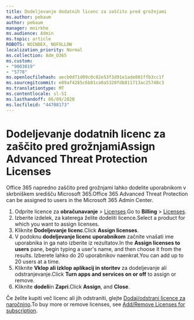 ```yaml
---
title: Dodeljevanje dodatnih licenc za zaščito pred grožnjami
ms.author: pebaum
author: pebaum
manager: mnirkhe
ms.audience: Admin
ms.topic: article
ROBOTS: NOINDEX, NOFOLLOW
localization_priority: Normal
ms.collection: Adm_O365
ms.custom:
- "9003019"
- "5778"
ms.openlocfilehash: aecb0d71d09c0c82e53f3d91e1ade801ffb3cc1f
ms.sourcegitcommit: e09af4285c6b81ca0a5320fdb811713ac25748c3
ms.translationtype: MT
ms.contentlocale: sl-SI
ms.lasthandoff: 06/09/2020
ms.locfileid: "44708173"
---
```

# <a name="assign-advanced-threat-protection-licenses"></a><span data-ttu-id="d936f-102">Dodeljevanje dodatnih licenc za zaščito pred grožnjami</span><span class="sxs-lookup"><span data-stu-id="d936f-102">Assign Advanced Threat Protection Licenses</span></span>

<span data-ttu-id="d936f-103">Office 365 napredno zaščito pred grožnjami lahko dodelite uporabnikom v skrbniškem središču Microsoft 365.</span><span class="sxs-lookup"><span data-stu-id="d936f-103">Office 365 Advanced Threat Protection can be assigned to users in the Microsoft 365 Admin Center.</span></span>

1. <span data-ttu-id="d936f-104">Odprite licence za **obračunavanje**  >  [Licenses](https://go.microsoft.com/fwlink/p/?linkid=842264).</span><span class="sxs-lookup"><span data-stu-id="d936f-104">Go to **Billing** > [Licenses](https://go.microsoft.com/fwlink/p/?linkid=842264).</span></span>
2. <span data-ttu-id="d936f-105">Izberite izdelek, za katerega želite dodeliti licence.</span><span class="sxs-lookup"><span data-stu-id="d936f-105">Select a product for which you want to assign licenses.</span></span>
3. <span data-ttu-id="d936f-106">Kliknite **Dodeljevanje licenc**.</span><span class="sxs-lookup"><span data-stu-id="d936f-106">Click **Assign licenses**.</span></span>
4. <span data-ttu-id="d936f-107">V podoknu **dodeljevanje licenc uporabnikom** začnite vnašati ime uporabnika in ga nato izberite iz rezultatov.</span><span class="sxs-lookup"><span data-stu-id="d936f-107">In the **Assign licenses to users**  pane, begin typing a user's name, and then choose it from the results.</span></span> <span data-ttu-id="d936f-108">Izberete lahko do 20 uporabnikov naenkrat.</span><span class="sxs-lookup"><span data-stu-id="d936f-108">You can add up to 20 users at a time.</span></span>
5. <span data-ttu-id="d936f-109">Kliknite **Vklop ali izklop aplikacij in storitev** za dodeljevanje ali odstranjevanje.</span><span class="sxs-lookup"><span data-stu-id="d936f-109">Click **Turn apps and services on or off**  to assign or remove.</span></span>
6. <span data-ttu-id="d936f-110">Kliknite **dodeli**in **Zapri**.</span><span class="sxs-lookup"><span data-stu-id="d936f-110">Click **Assign**, and  **Close**.</span></span>

<span data-ttu-id="d936f-111">Če želite kupiti več licenc ali jih odstraniti, glejte [Dodaj/odstrani licence za naročnino](https://docs.microsoft.com/microsoft-365/commerce/licenses/buy-licenses?view=o365-worldwide#add-or-remove-licenses-for-your-business-subscription).</span><span class="sxs-lookup"><span data-stu-id="d936f-111">To buy more or remove licenses, see [Add/Remove Licenses for subscription](https://docs.microsoft.com/microsoft-365/commerce/licenses/buy-licenses?view=o365-worldwide#add-or-remove-licenses-for-your-business-subscription).</span></span>